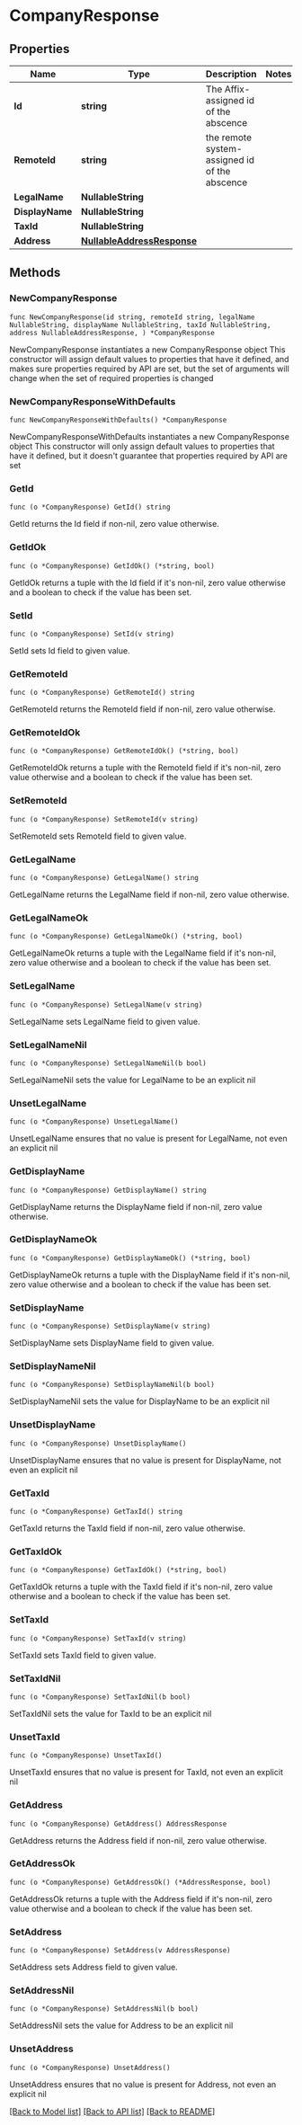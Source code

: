 # CompanyResponse

## Properties

Name | Type | Description | Notes
------------ | ------------- | ------------- | -------------
**Id** | **string** | The Affix-assigned id of the abscence | 
**RemoteId** | **string** | the remote system-assigned id of the abscence | 
**LegalName** | **NullableString** |  | 
**DisplayName** | **NullableString** |  | 
**TaxId** | **NullableString** |  | 
**Address** | [**NullableAddressResponse**](AddressResponse.md) |  | 

## Methods

### NewCompanyResponse

`func NewCompanyResponse(id string, remoteId string, legalName NullableString, displayName NullableString, taxId NullableString, address NullableAddressResponse, ) *CompanyResponse`

NewCompanyResponse instantiates a new CompanyResponse object
This constructor will assign default values to properties that have it defined,
and makes sure properties required by API are set, but the set of arguments
will change when the set of required properties is changed

### NewCompanyResponseWithDefaults

`func NewCompanyResponseWithDefaults() *CompanyResponse`

NewCompanyResponseWithDefaults instantiates a new CompanyResponse object
This constructor will only assign default values to properties that have it defined,
but it doesn't guarantee that properties required by API are set

### GetId

`func (o *CompanyResponse) GetId() string`

GetId returns the Id field if non-nil, zero value otherwise.

### GetIdOk

`func (o *CompanyResponse) GetIdOk() (*string, bool)`

GetIdOk returns a tuple with the Id field if it's non-nil, zero value otherwise
and a boolean to check if the value has been set.

### SetId

`func (o *CompanyResponse) SetId(v string)`

SetId sets Id field to given value.


### GetRemoteId

`func (o *CompanyResponse) GetRemoteId() string`

GetRemoteId returns the RemoteId field if non-nil, zero value otherwise.

### GetRemoteIdOk

`func (o *CompanyResponse) GetRemoteIdOk() (*string, bool)`

GetRemoteIdOk returns a tuple with the RemoteId field if it's non-nil, zero value otherwise
and a boolean to check if the value has been set.

### SetRemoteId

`func (o *CompanyResponse) SetRemoteId(v string)`

SetRemoteId sets RemoteId field to given value.


### GetLegalName

`func (o *CompanyResponse) GetLegalName() string`

GetLegalName returns the LegalName field if non-nil, zero value otherwise.

### GetLegalNameOk

`func (o *CompanyResponse) GetLegalNameOk() (*string, bool)`

GetLegalNameOk returns a tuple with the LegalName field if it's non-nil, zero value otherwise
and a boolean to check if the value has been set.

### SetLegalName

`func (o *CompanyResponse) SetLegalName(v string)`

SetLegalName sets LegalName field to given value.


### SetLegalNameNil

`func (o *CompanyResponse) SetLegalNameNil(b bool)`

 SetLegalNameNil sets the value for LegalName to be an explicit nil

### UnsetLegalName
`func (o *CompanyResponse) UnsetLegalName()`

UnsetLegalName ensures that no value is present for LegalName, not even an explicit nil
### GetDisplayName

`func (o *CompanyResponse) GetDisplayName() string`

GetDisplayName returns the DisplayName field if non-nil, zero value otherwise.

### GetDisplayNameOk

`func (o *CompanyResponse) GetDisplayNameOk() (*string, bool)`

GetDisplayNameOk returns a tuple with the DisplayName field if it's non-nil, zero value otherwise
and a boolean to check if the value has been set.

### SetDisplayName

`func (o *CompanyResponse) SetDisplayName(v string)`

SetDisplayName sets DisplayName field to given value.


### SetDisplayNameNil

`func (o *CompanyResponse) SetDisplayNameNil(b bool)`

 SetDisplayNameNil sets the value for DisplayName to be an explicit nil

### UnsetDisplayName
`func (o *CompanyResponse) UnsetDisplayName()`

UnsetDisplayName ensures that no value is present for DisplayName, not even an explicit nil
### GetTaxId

`func (o *CompanyResponse) GetTaxId() string`

GetTaxId returns the TaxId field if non-nil, zero value otherwise.

### GetTaxIdOk

`func (o *CompanyResponse) GetTaxIdOk() (*string, bool)`

GetTaxIdOk returns a tuple with the TaxId field if it's non-nil, zero value otherwise
and a boolean to check if the value has been set.

### SetTaxId

`func (o *CompanyResponse) SetTaxId(v string)`

SetTaxId sets TaxId field to given value.


### SetTaxIdNil

`func (o *CompanyResponse) SetTaxIdNil(b bool)`

 SetTaxIdNil sets the value for TaxId to be an explicit nil

### UnsetTaxId
`func (o *CompanyResponse) UnsetTaxId()`

UnsetTaxId ensures that no value is present for TaxId, not even an explicit nil
### GetAddress

`func (o *CompanyResponse) GetAddress() AddressResponse`

GetAddress returns the Address field if non-nil, zero value otherwise.

### GetAddressOk

`func (o *CompanyResponse) GetAddressOk() (*AddressResponse, bool)`

GetAddressOk returns a tuple with the Address field if it's non-nil, zero value otherwise
and a boolean to check if the value has been set.

### SetAddress

`func (o *CompanyResponse) SetAddress(v AddressResponse)`

SetAddress sets Address field to given value.


### SetAddressNil

`func (o *CompanyResponse) SetAddressNil(b bool)`

 SetAddressNil sets the value for Address to be an explicit nil

### UnsetAddress
`func (o *CompanyResponse) UnsetAddress()`

UnsetAddress ensures that no value is present for Address, not even an explicit nil

[[Back to Model list]](../README.md#documentation-for-models) [[Back to API list]](../README.md#documentation-for-api-endpoints) [[Back to README]](../README.md)


